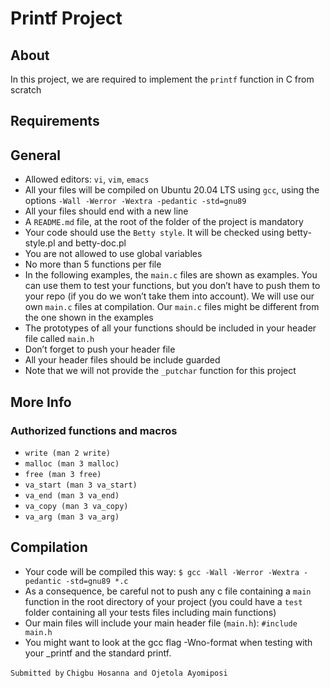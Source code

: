 # Printf Project

## About 
In this project, we are required to implement the ```printf``` function in C from scratch 

## Requirements

## General
* Allowed editors: ```vi```, ```vim```, ```emacs```
* All your files will be compiled on Ubuntu 20.04 LTS using ```gcc```, using the options ```-Wall -Werror -Wextra -pedantic -std=gnu89```
* All your files should end with a new line
* A ```README.md``` file, at the root of the folder of the project is mandatory
* Your code should use the ```Betty style```. It will be checked using betty-style.pl and betty-doc.pl
* You are not allowed to use global variables
* No more than 5 functions per file
* In the following examples, the ```main.c``` files are shown as examples. You can use them to test your functions, but you don’t have to push them to your repo (if you do we won’t take them into account). We will use our own ```main.c``` files at compilation. Our ```main.c``` files might be different from the one shown in the examples
* The prototypes of all your functions should be included in your header file called ```main.h```
* Don’t forget to push your header file
* All your header files should be include guarded
* Note that we will not provide the ```_putchar``` function for this project

## More Info

### Authorized functions and macros
* ```write (man 2 write)```
* ```malloc (man 3 malloc)```
* ```free (man 3 free)```
* ```va_start (man 3 va_start)```
* ```va_end (man 3 va_end)```
* ```va_copy (man 3 va_copy)```
* ```va_arg (man 3 va_arg)```

## Compilation
* Your code will be compiled this way:
```$ gcc -Wall -Werror -Wextra -pedantic -std=gnu89 *.c```
* As a consequence, be careful not to push any c file containing a ```main``` function in the root directory of your project (you could have a ```test``` folder containing all your tests files including main functions)
* Our main files will include your main header file (```main.h```): ```#include main.h```
* You might want to look at the gcc flag -Wno-format when testing with your _printf and the standard printf.

```Submitted by``` ```Chigbu Hosanna and Ojetola Ayomiposi```
